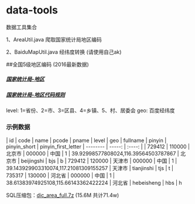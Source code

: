 # data-tools
数据工具集合

1、AreaUtil.java 爬取国家统计局地区编码

2、BaiduMapUtil.java  经纬度转换 (请使用自己ak)

##全国5级地区编码 (2016最新数据) 
##### <a href="http://www.stats.gov.cn/tjsj/tjbz/tjyqhdmhcxhfdm/" target="_blank">国家统计局-地区</a>
##### <a href="http://www.stats.gov.cn/tjsj/tjbz/200911/t20091125_8667.html" target="_blank">国家统计局-地区代码规则</a>


level: 1=省份、2=市、3=区县、4=乡镇、5、村、居委会
geo: 百度经纬度
### 示例数据
| id | code | name | pcode | pname | level | geo | fullname | pinyin | pinyin_short | pinyin_first_letter
| --------   | -----:   | :----: |
| 729412    |  110000	| 北京市	 | 000000	| 中国	| 1	|  39.92998577808024,116.39564503787867	|  北京市	|  beijingshi	|  bjs	|  b
| 729412	|  120000	|  天津市	|  000000	|  中国	|  1	|  39.143929903310074,117.21081309155257	|  天津市	|  tianjinshi	|  tjs	|  t
| 735317	|  130000	|  河北省	|  000000	|  中国	|  1	|  38.61383974925108,115.66143362422224	|  河北省	|  hebeisheng	|  hbs	|  h

SQL压缩包：<a href="https://share.weiyun.com/843cf3058b5a996b8405e2e1f60c9a1d" target="_blank">dic_area_full.7z</a> (15.6M 共计71.4w)